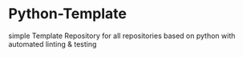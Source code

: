 # Python-Template
simple Template Repository for all repositories based on python with automated linting &amp; testing
